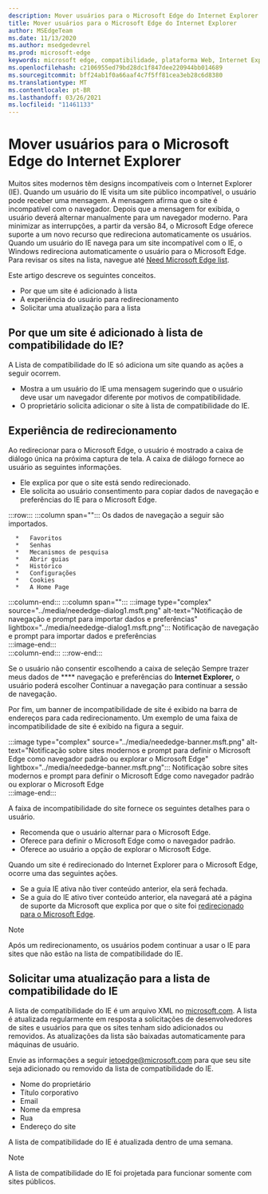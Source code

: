 ```yaml
---
description: Mover usuários para o Microsoft Edge do Internet Explorer
title: Mover usuários para o Microsoft Edge do Internet Explorer
author: MSEdgeTeam
ms.date: 11/13/2020
ms.author: msedgedevrel
ms.prod: microsoft-edge
keywords: microsoft edge, compatibilidade, plataforma Web, Internet Explorer
ms.openlocfilehash: c2106955ed79bd28dc1f847dee220944bb014689
ms.sourcegitcommit: bff24ab1f0a66aaf4c7f5ff81cea3eb28c6d8380
ms.translationtype: MT
ms.contentlocale: pt-BR
ms.lasthandoff: 03/26/2021
ms.locfileid: "11461133"
---
```

# <a name="moving-users-to-microsoft-edge-from-internet-explorer"></a>Mover usuários para o Microsoft Edge do Internet Explorer  

Muitos sites modernos têm designs incompatíveis com o Internet Explorer \(IE\).  Quando um usuário do IE visita um site público incompatível, o usuário pode receber uma mensagem.  A mensagem afirma que o site é incompatível com o navegador.  Depois que a mensagem for exibida, o usuário deverá alternar manualmente para um navegador moderno.  Para minimizar as interrupções, a partir da versão 84, o Microsoft Edge oferece suporte a um novo recurso que redireciona automaticamente os usuários.  Quando um usuário do IE navega para um site incompatível com o IE, o Windows redireciona automaticamente o usuário para o Microsoft Edge.  Para revisar os sites na lista, navegue até [Need Microsoft Edge list][MicrosoftEdgeNeededgeV1].

Este artigo descreve os seguintes conceitos.  

*   Por que um site é adicionado à lista  
*   A experiência do usuário para redirecionamento  
*   Solicitar uma atualização para a lista  
    
## <a name="why-is-a-website-added-to-the-ie-compatibility-list"></a>Por que um site é adicionado à lista de compatibilidade do IE?  

A Lista de compatibilidade do IE só adiciona um site quando as ações a seguir ocorrem.  

*   Mostra a um usuário do IE uma mensagem sugerindo que o usuário deve usar um navegador diferente por motivos de compatibilidade.  
*   O proprietário solicita adicionar o site à lista de compatibilidade do IE.  

## <a name="redirection-experience"></a>Experiência de redirecionamento

Ao redirecionar para o Microsoft Edge, o usuário é mostrado a caixa de diálogo única na próxima captura de tela.  A caixa de diálogo fornece ao usuário as seguintes informações.  

*   Ele explica por que o site está sendo redirecionado.  
*   Ele solicita ao usuário consentimento para copiar dados de navegação e preferências do IE para o Microsoft Edge.  

:::row:::
   :::column span="":::
      Os dados de navegação a seguir são importados.  
      
      *   Favoritos  
      *   Senhas  
      *   Mecanismos de pesquisa  
      *   Abrir guias  
      *   Histórico  
      *   Configurações  
      *   Cookies  
      *   A Home Page  
   :::column-end:::
   :::column span="":::
      :::image type="complex" source="../media/neededge-dialog1.msft.png" alt-text="Notificação de navegação e prompt para importar dados e preferências" lightbox="../media/neededge-dialog1.msft.png":::
         Notificação de navegação e prompt para importar dados e preferências  
      :::image-end:::  
   :::column-end:::
:::row-end:::

Se o usuário não consentir escolhendo a caixa de seleção Sempre trazer meus dados de **** navegação e preferências do **Internet Explorer,** o usuário poderá escolher Continuar a navegação para continuar a sessão   de navegação.  

Por fim, um banner de incompatibilidade de site é exibido na barra de endereços para cada redirecionamento.  Um exemplo de uma faixa de incompatibilidade de site é exibido na figura a seguir.

:::image type="complex" source="../media/neededge-banner.msft.png" alt-text="Notificação sobre sites modernos e prompt para definir o Microsoft Edge como navegador padrão ou explorar o Microsoft Edge" lightbox="../media/neededge-banner.msft.png":::
   Notificação sobre sites modernos e prompt para definir o Microsoft Edge como navegador padrão ou explorar o Microsoft Edge  
:::image-end:::

A faixa de incompatibilidade do site fornece os seguintes detalhes para o usuário.  

*   Recomenda que o usuário alternar para o Microsoft Edge.  
*   Oferece para definir o Microsoft Edge como o navegador padrão.  
*   Oferece ao usuário a opção de explorar o Microsoft Edge.    
    
Quando um site é redirecionado do Internet Explorer para o Microsoft Edge, ocorre uma das seguintes ações.

*   Se a guia IE ativa não tiver conteúdo anterior, ela será fechada.  
*   Se a guia do IE ativo tiver conteúdo anterior, ela navegará até a página de suporte da Microsoft que explica por que o site foi [redirecionado para o Microsoft Edge][MicrosoftSupportOfficeTheWebsiteYouWereTryingToReachDoesntWorkWithInternetExplorer].  

> [!NOTE]
> Após um redirecionamento, os usuários podem continuar a usar o IE para sites que não estão na lista de compatibilidade do IE.  

## <a name="request-an-update-to-the-ie-compatibility-list"></a>Solicitar uma atualização para a lista de compatibilidade do IE  

A lista de compatibilidade do IE é um arquivo XML no [microsoft.com][MicrosoftOfficialHome].  A lista é atualizada regularmente em resposta a solicitações de desenvolvedores de sites e usuários para que os sites tenham sido adicionados ou removidos.  As atualizações da lista são baixadas automaticamente para máquinas de usuário.  

Envie as informações a seguir [ietoedge@microsoft.com][MailtoMicrosoftIetoedge] para que seu site seja adicionado ou removido da lista de compatibilidade do IE.    

*   Nome do proprietário  
*   Título corporativo  
*   Email  
*   Nome da empresa  
*   Rua  
*   Endereço do site  
    
A lista de compatibilidade do IE é atualizada dentro de uma semana.

> [!NOTE]
> A lista de compatibilidade do IE foi projetada para funcionar somente com sites públicos.  

<!-- links -->  

[MailtoMicrosoftIetoedge]: mailto:ietoedge@microsoft.com "Envie um email para ietoedge@microsoft.com"  

[MicrosoftOfficialHome]: https://www.microsoft.com "Microsoft Official Home"  

[MicrosoftEdgeNeededgeV1]:  https://edge.microsoft.com/neededge/v1 "Precisa do Microsoft Edge list v1 xml | Microsoft Edge"  

[MicrosoftSupportOfficeTheWebsiteYouWereTryingToReachDoesntWorkWithInternetExplorer]: https://support.microsoft.com/office/the-website-you-were-trying-to-reach-doesn-t-work-with-internet-explorer-8f5fc675-cd47-414c-9535-12821ddfc554 "O site que você estava tentando alcançar não funciona com o Internet Explorer | Microsoft Office Suporte"  
